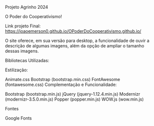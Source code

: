 Projeto Agrinho 2024

O Poder do Cooperativismo!

Link projeto Final: https://joaoemerson0.github.io/OPoderDoCooperativismo.github.io/


O site oferece, em sua versão para desktop, a funcionalidade de ouvir a descrição de algumas imagens, 
além da opção de ampliar o tamanho dessas imagens.

Bibliotecas Utilizadas:

Estilização:

Animate.css
Bootstrap (bootstrap.min.css)
FontAwesome (fontawesome.css)
Complementação e Funcionalidade:

Bootstrap (bootstrap.min.js)
jQuery (jquery-1.12.4.min.js)
Modernizr (modernizr-3.5.0.min.js)
Popper (popper.min.js)
WOW.js (wow.min.js)

Fontes

Google Fonts

